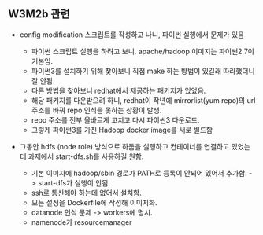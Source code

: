 ## W3M2b 관련
- config modification 스크립트를 작성하고 나니, 파이썬 실행에서 문제가 있음
  - 파이썬 스크립트 실행을 하려고 보니. apache/hadoop 이미지는 파이썬2.7이 기본임.
  - 파이썬3를 설치하기 위해 찾아보니 직접 make 하는 방법이 있길래 따라했더니 잘 안됨.
  - 다른 방법을 찾아보니 redhat에서 제공하는 패키지가 있었음.
  - 해당 패키지를 다운받으려 하니, redhat이 작년에 mirrorlist(yum repo)의 url 주소를 바꿔 repo 인식을 못하는 상황이 발생.
  - repo 주소를 전부 올바르게 고치고 다시 파이썬3 다운로드.
  - 그렇게 파이썬3를 가진 Hadoop docker image를 새로 빌드함

- 그동안 hdfs (node role) 방식으로 하둡을 실행하고 컨테이너를 연결하고 있었는데 과제에서 start-dfs.sh를 사용하길 원함.
  - 기본 이미지에 hadoop/sbin 경로가 PATH로 등록이 안되어 있어서 추가함. -> start-dfs가 실행이 안됨.
  - ssh로 통신해야 하는데 없어서 설치함.
  - 모든 설정을 Dockerfile에 작성해 이미지화.
  - datanode 인식 문제 -> workers에 명시.
  - namenode가 resourcemanager